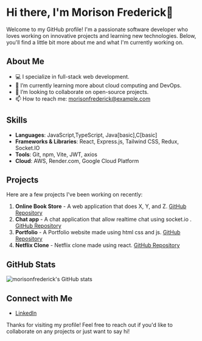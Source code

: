 # Hi there, I'm  Morison Frederick👋

Welcome to my GitHub profile! I'm a passionate software developer who loves working on innovative projects and learning new technologies. Below, you'll find a little bit more about me and what I'm currently working on.

## About Me

- 💻 I specialize in full-stack web development.
- 🌱 I’m currently learning more about cloud computing and DevOps.
- 🤝 I’m looking to collaborate on open-source projects.
- 📫 How to reach me: [morisonfrederick@example.com](mailto:morisonfrederick@example.com)

## Skills

- **Languages**: JavaScript,TypeScript, Java[basic],C[basic]
- **Frameworks & Libraries**: React, Express.js, Tailwind CSS, Redux, Socket.IO
- **Tools**: Git, npm, Vite, JWT, axios
- **Cloud**: AWS, Render.com, Google Cloud Platform

## Projects

Here are a few projects I've been working on recently:

1. **Online Book Store** - A web application that does X, Y, and Z. [GitHub Repository](https://github.com/morisonfrederick/bookish)
2. **Chat app** - A chat application that allow realtime chat using socket.io . [GitHub Repository](https://github.com/morisonfrederick/chat_app)
3. **Portfolio** - A Portfolio website made using html css and js. [GitHub Repository](https://github.com/morisonfrederick/portfolio)
4. **Netflix Clone** - Netflix clone made using react. [GitHub Repository](https://github.com/morisonfrederick/portfolio)

   

## GitHub Stats

![morisonfrederick's GitHub stats](https://github-readme-stats.vercel.app/api?username=morisonfrederick&show_icons=true&theme=radical)

## Connect with Me

- [LinkedIn](https://www.linkedin.com/in/morisonfrederick)

Thanks for visiting my profile! Feel free to reach out if you'd like to collaborate on any projects or just want to say hi!
